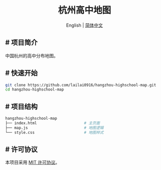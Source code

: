 <div align="center">
  <h1>杭州高中地图</h1>
  <p>English | <a href="README.zh-Hans.md">简体中文</a></p>
</div>

## # 项目简介

中国杭州的高中分布地图。

## # 快速开始

```bash
git clone https://github.com/lailai0916/hangzhou-highschool-map.git
cd hangzhou-highschool-map
```

## # 项目结构

```bash
hangzhou-highschool-map
├── index.html                     # 主页面
├── map.js                         # 地图逻辑
└── style.css                      # 地图样式
```

## # 许可协议

本项目采用 [MIT 许可协议](LICENSE)。
